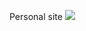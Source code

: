 

Personal site
<img src="https://upload.wikimedia.org/wikipedia/commons/thumb/9/9e/Penguins_walking_-Moltke_Harbour,_South_Georgia,_British_overseas_territory,_UK-8.jpg/220px-Penguins_walking_-Moltke_Harbour,_South_Georgia,_British_overseas_territory,_UK-8.jpg">

